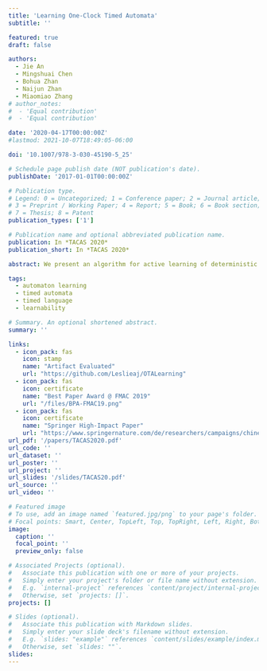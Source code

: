 ```yaml
---
title: 'Learning One-Clock Timed Automata'
subtitle: ''

featured: true
draft: false

authors:
  - Jie An
  - Mingshuai Chen
  - Bohua Zhan
  - Naijun Zhan
  - Miaomiao Zhang
# author_notes:
#  - 'Equal contribution'
#  - 'Equal contribution'

date: '2020-04-17T00:00:00Z'
#lastmod: 2021-10-07T18:49:05-06:00

doi: '10.1007/978-3-030-45190-5_25'

# Schedule page publish date (NOT publication's date).
publishDate: '2017-01-01T00:00:00Z'

# Publication type.
# Legend: 0 = Uncategorized; 1 = Conference paper; 2 = Journal article;
# 3 = Preprint / Working Paper; 4 = Report; 5 = Book; 6 = Book section;
# 7 = Thesis; 8 = Patent
publication_types: ['1']

# Publication name and optional abbreviated publication name.
publication: In *TACAS 2020*
publication_short: In *TACAS 2020*

abstract: We present an algorithm for active learning of deterministic timed automata with a single clock. The algorithm is within the framework of Angluin’s $L^*$ algorithm and inspired by existing work on the active learning of symbolic automata. Due to the need of guessing for each transition whether it resets the clock, the algorithm is of exponential complexity in the size of the learned automata. Before presenting this algorithm, we propose a simpler version where the teacher is assumed to be *smart* in the sense of being able to provide the reset information. We show that this simpler setting yields a polynomial complexity of the learning process. Both of the algorithms are implemented and evaluated on a collection of randomly generated examples. We furthermore demonstrate the simpler algorithm on the functional specification of the TCP protocol.

tags:
  - automaton learning
  - timed automata
  - timed language
  - learnability

# Summary. An optional shortened abstract.
summary: ''

links:
  - icon_pack: fas
    icon: stamp
    name: "Artifact Evaluated"
    url: "https://github.com/Leslieaj/OTALearning"
  - icon_pack: fas
    icon: certificate
    name: "Best Paper Award @ FMAC 2019"
    url: "/files/BPA-FMAC19.png"
  - icon_pack: fas
    icon: certificate
    name: "Springer High-Impact Paper"
    url: "https://www.springernature.com/de/researchers/campaigns/chinese-research/computer-science#browse-the-book-chapters"
url_pdf: '/papers/TACAS2020.pdf'
url_code: ''
url_dataset: ''
url_poster: ''
url_project: ''
url_slides: '/slides/TACAS20.pdf'
url_source: ''
url_video: ''

# Featured image
# To use, add an image named `featured.jpg/png` to your page's folder.
# Focal points: Smart, Center, TopLeft, Top, TopRight, Left, Right, BottomLeft, Bottom, BottomRight.
image:
  caption: ''
  focal_point: ''
  preview_only: false

# Associated Projects (optional).
#   Associate this publication with one or more of your projects.
#   Simply enter your project's folder or file name without extension.
#   E.g. `internal-project` references `content/project/internal-project/index.md`.
#   Otherwise, set `projects: []`.
projects: []

# Slides (optional).
#   Associate this publication with Markdown slides.
#   Simply enter your slide deck's filename without extension.
#   E.g. `slides: "example"` references `content/slides/example/index.md`.
#   Otherwise, set `slides: ""`.
slides:
---
```


<!-- {{% callout note %}}
Click the _Cite_ button above to demo the feature to enable visitors to import publication metadata into their reference management software.
{{% /callout %}} -->
